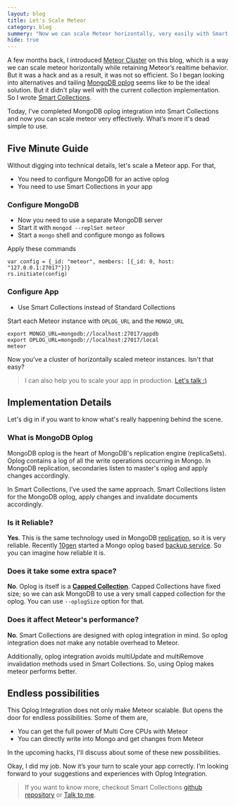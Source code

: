 ```yaml
---
layout: blog
title: Let's Scale Meteor
category: blog
summery: "Now we can scale Meteor horizontally, very easily with Smart Collections. See how easy it is."
hide: true
---
```


A few months back, I introduced [Meteor Cluster](http://meteorhacks.com/meteor-cluster-introduction-and-how-it-works.html) on this blog, which is a way we can scale meteor horizontally while retaining Meteor’s realtime behavior. But it was a hack and as a result, it was not so efficient. So I began looking into alternatives and tailing [MongoDB oplog](http://docs.mongodb.org/manual/reference/glossary/#term-oplog) seems like to be the ideal solution. But it didn't play well with the current collection implementation. So I wrote [Smart Collections](http://meteorhacks.com/introducing-smart-collections.html).

Today, I've completed MongoDB oplog integration into Smart Collections and now you can scale meteor very effectively. What’s more it's dead simple to use. 

## Five Minute Guide

Without digging into technical details, let's scale a Meteor app. For that,

* You need to configure MongoDB for an active oplog
* You need to use Smart Collections in your app

### Configure MongoDB

* Now you need to use a separate MongoDB server
* Start it with `mongod --replSet meteor`
* Start a `mongo` shell and configure mongo as follows

Apply these commands

    var config = {_id: "meteor", members: [{_id: 0, host: "127.0.0.1:27017"}]}
    rs.initiate(config)

### Configure App

* Use Smart Collections instead of Standard Collections

Start each Meteor instance with `OPLOG_URL` and the `MONGO_URL`

    export MONGO_URL=mongodb://localhost:27017/appdb
    export OPLOG_URL=mongodb://localhost:27017/local
    meteor

Now you've a cluster of horizontally scaled meteor instances. Isn't that easy?

> I can also help you to scale your app in production. [Let's talk :)](mailto:arunoda.susiripala@gmail.com)

## Implementation Details

Let's dig in if you want to know what's really happening behind the scene.

### What is MongoDB Oplog

MongoDB oplog is the heart of MongoDB's replication engine (replicaSets). Oplog contains a log of all the write operations occurring in Mongo. In MongoDB replication, secondaries listen to master's oplog and apply changes accordingly. 

In Smart Collections, I've used the same approach. Smart Collections listen for the MongoDB oplog, apply changes and invalidate documents accordingly.

### Is it Reliable?
**Yes**. This is the same technology used in MongoDB [replication](http://docs.mongodb.org/manual/replication/), so it is very reliable. Recently [10gen](http://www.10gen.com/) started a Mongo oplog based [backup service](https://mms.10gen.com/). So you can imagine how reliable it is.

### Does it take some extra space?
**No**. Oplog is itself is a [**Capped Collection**](http://docs.mongodb.org/manual/core/capped-collections/). Capped Collections have fixed size; so we can ask MongoDB to use a very small capped collection for the oplog. You can use `--oplogSize` option for that.

### Does it affect Meteor's performance?
**No**. Smart Collections are designed with oplog integration in mind. So oplog integration does not make any notable overhead to Meteor.

Additionally, oplog integration avoids multiUpdate and multiRemove invalidation methods used in Smart Collections. So, using Oplog makes meteor performs better.

## Endless possibilities

This Oplog Integration does not only make Meteor scalable. But opens the door for endless possibilities. Some of them are,

* You can get the full power of Multi Core CPUs with Meteor
* You can directly write into Mongo and get changes from Meteor

In the upcoming hacks, I'll discuss about some of these new possibilities. 

Okay, I did my job. Now it’s your turn to scale your app correctly. I’m looking forward to your suggestions and experiences with Oplog Integration.

> If you want to know more, checkout Smart Collections [github repository](https://github.com/arunoda/meteor-smart-collections) or [Talk to me](mailto:arunoda.susiripala@gmail.com).

